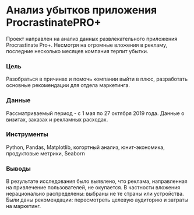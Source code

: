 # Анализ убытков приложения ProcrastinatePRO+
Проект направлен на анализ данных развлекательного приложения Procrastinate Pro+. Несмотря на огромные вложения в рекламу, последние несколько месяцев компания терпит убытки.
### Цель
Разобраться в причинах и помочь компании выйти в плюс, разработать основные рекомендации для отдела маркетинга.
### Данные
Рассматриваемый период - с 1 мая по 27 октября 2019 года. Данные о визитах, заказах и рекламных расходах.
### Инструменты
Python,
Pandas,
Matplotlib,
когортный анализ,
юнит-экономика,
продуктовые метрики,
Seaborn
### Выводы
В результате исследования было выявлено, что реклама, направленная на привлечение пользователей, не окупается. В частности вложения нерационально распределены: выбраны не те страны или устройства. 
Были даны рекомендации: пересмотреть целевую аудиторию и затраты на маркетинг.
